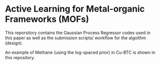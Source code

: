 # Active Learning for Metal-organic Frameworks (MOFs)
This reporsitory contains the Gaussian Process Regressor codes used in this paper as well as the submission scripts/ workflow for the algoithm (design).

An example of Methane (using the log-spaced prior) in Cu-BTC is shown in this repository.
